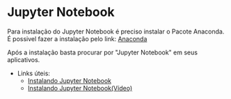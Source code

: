 # Jupyter Notebook
Para instalação do Jupyter Notebook é preciso instalar o Pacote Anaconda.
É possivel fazer a instalação pelo link: [Anaconda](https://www.anaconda.com/)

Após a instalação basta procurar por "Jupyter Notebook" em seus aplicativos.

- Links úteis:
  - [Instalando Jupyter Notebook](https://www.hashtagtreinamentos.com/instalar-pacote-anaconda-jupyter-python)
  - [Instalando Jupyter Notebook(Vídeo)](https://www.youtube.com/watch?v=_eK0z5QbpKA)

